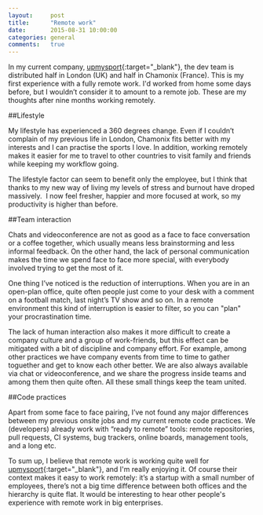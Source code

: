 ```yaml
---
layout:     post
title:      "Remote work"
date:       2015-08-31 10:00:00
categories: general
comments:   true
---
```

In my current company, [upmysport][upmysport]{:target="_blank"}, the dev team is distributed half in London (UK) and half in Chamonix (France). This is my first experience with a fully remote work. I'd worked from home some days before, but I wouldn’t consider it to amount to a remote job. These are my thoughts after nine months working remotely.

##Lifestyle

My lifestyle has experienced a 360 degrees change. Even if I couldn’t complain of my previous life in London, Chamonix fits better with my interests and I can practise the sports I love. In addition, working remotely makes it easier for me to travel to other countries to visit family and friends while keeping my workflow going.

The lifestyle factor can seem to benefit only the employee, but I think that thanks to my new way of living my levels of stress and burnout have droped massively.  I now feel fresher, happier and more focused at work, so my productivity is higher than before.

##Team interaction

Chats and videoconference are not as good as a face to face conversation or a coffee together, which usually means less brainstorming and less informal feedback. On the other hand, the lack of personal communication makes the time we spend face to face more special, with everybody involved trying to get the most of it.

One thing I’ve noticed is the reduction of interruptions. When you are in an open-plan office, quite often people just come to your desk with a comment on a football match, last night’s TV show and so on. In a remote environment this kind of interruption is easier to filter, so you can "plan" your procrastination time.

The lack of human interaction also makes it more difficult to create a company culture and a group of work-friends, but this effect can be mitigated with a bit of discipline and company effort. For example, among other practices we have company events from time to time to gather toguether and get to know each other better. We are also always available via chat or videoconference, and we share the progress inside teams and among them then quite often. All these small things keep the team united.

##Code practices

Apart from some face to face pairing, I’ve not found any major differences between my previous onsite jobs and my current remote code practices. We (developers) already work with “ready to remote” tools: remote repositories, pull requests, CI systems, bug trackers, online boards, management tools, and a long etc.

To sum up, I believe that remote work is working quite well for [upmysport][upmysport]{:target="_blank"}, and I'm really enjoying it. Of course their context makes it easy to work remotely: it’s a startup with a small number of employees, there’s not a big time difference between both offices and the hierarchy is quite flat. It would be interesting to hear other people's experience with remote work in big enterprises.

[upmysport]:https://www.upmysport.com
